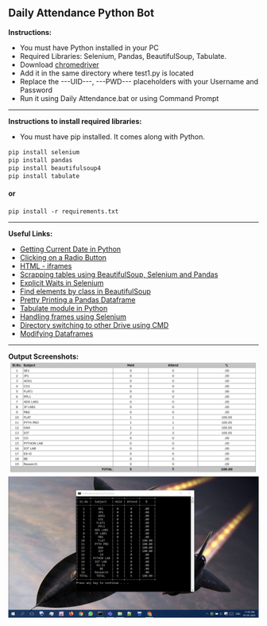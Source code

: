 ## Daily Attendance Python Bot
**Instructions:**

- You must have Python installed in your PC
- Required Libraries: Selenium, Pandas, BeautifulSoup, Tabulate.
-  Download <a href="https://chromedriver.chromium.org/downloadschromedriver">chromedriver</a>
- Add it in the same directory where test1.py is located
- Replace the ---UID---, ---PWD--- placeholders with your Username and Password
- Run it using Daily Attendance.bat or using Command Prompt

---
**Instructions to install required libraries:**

- You must have pip installed. It comes along with Python.
```
pip install selenium
pip install pandas
pip install beautifulsoup4
pip install tabulate
```
#### or
```
pip install -r requirements.txt
```
---
**Useful Links:**

- <a href="https://www.programiz.com/python-programming/datetime/current-datetime">Getting Current Date in Python</a>
- <a href="https://stackoverflow.com/questions/42743702/how-to-click-select-radio-button-with-python-selenium#:~:text=You%20should%20switch%20to%20iframe%20before%20handling%20radio-button%3A">Clicking on a Radio Button</a>
- <a href="https://www.tutorialspoint.com/html/html_iframes.htm#:~:text=The%20tag%20defines%20a,within%20the%20current%20HTML%20document.">HTML -  iframes</a>
- <a href="https://medium.com/analytics-vidhya/scraping-tables-from-a-javascript-webpage-using-selenium-beautifulsoup-and-pandas-cbd305ca75fe">Scrapping tables using BeautifulSoup, Selenium and Pandas</a>
- <a href="https://selenium-python.readthedocs.io/waits.html">Explicit Waits in Selenium</a>
- <a href="https://stackoverflow.com/questions/5041008/how-to-find-elements-by-class">Find elements by class in BeautifulSoup</a> 
- <a href="https://stackoverflow.com/questions/18528533/pretty-printing-a-pandas-dataframe#:~:text=I%27ve%20just%20found%20a%20great%20tool%20for%20that%20need%2C%20it%20is%20called%20tabulate.">Pretty Printing a Pandas Dataframe</a>
- <a href="https://pypi.org/project/tabulate/">Tabulate module in Python</a>
- <a href="https://www.tutorialspoint.com/how-to-handle-frames-in-selenium-with-python">Handling frames using Selenium</a>
- <a href="https://stackoverflow.com/questions/11065421/command-prompt-wont-change-directory-to-another-drive#:~:text=you%20can%20use%20/d-,cd%20/d%20d%3A%5CDocs%5CJava,-For%20more%20help">Directory switching to other Drive using CMD</a>
- <a href="https://medium.com/@andikarachman/pandas-tutorial-modifying-dataframes-e30cdf208f92">Modifying Dataframes</a>
---
**Output Screenshots:**
![](Original.JPG)
![](Output.jpg)
